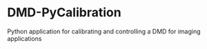 # DMD-PyCalibration
Python application for calibrating and controlling a DMD for imaging applications
